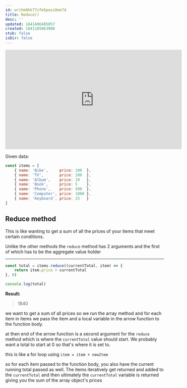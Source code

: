 ```yaml
---
id: wrihm8kk77zfm5poxi8me7d
title: Reduce()
desc: ''
updated: 1641406485057
created: 1641105063908
stub: false
isDir: false
---
```



<center>
	<iframe width="560" height="315" src="https://www.youtube.com/embed/R8rmfD9Y5-c" frameborder="0" allow="accelerometer; autoplay; encrypted-media; gyroscope; picture-in-picture" allowfullscreen></iframe>
</center>

Given data:

```javascript
const items = [
    { name: 'Bike',     price: 100  },
    { name: 'TV',       price: 200  },
    { name: 'Album',    price: 10   },
    { name: 'Book',     price: 5    },
    { name: 'Phone',    price: 500  },
    { name: 'Computer', price: 1000 },
    { name: 'Keyboard', price: 25   }
]
```

## Reduce method

This is like wanting to get a sum of all the prices of your items that meet certain conditions.

Unlike the other methods the `reduce` method has 2 arguments and the first of which has to be the aggregate value holder

---

```javascript
const total = items.reduce((currentTotal, item) => {
    return item.price + currentTotal
}, 0)

console.log(total)
```

**Result:**

> 1840

we want to get a sum of all prices so we run the array method and  for each item in items we pass the item and a local variable in the arrow function to the function body.

at then end of the arrow function is a second argument for the `reduce` method which is where the `currentTotal` value should start. We probably want a total to start at 0 so that's where it is set to.

this is like a for loop using `item = item + newItem` 

so for each item passed to the function body, you also have the current running total passed as well. The items iteratively get returned and added to the `currentTotal` and then ultimately the `currentTotal` variable is returned giving you the sum of the array object's prices
